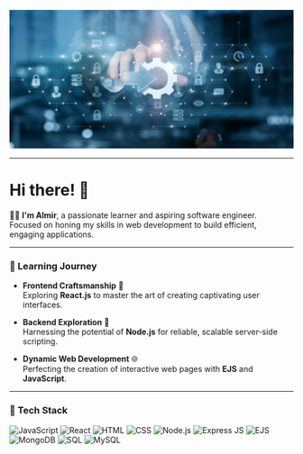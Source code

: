 ![Cover Image](https://raw.githubusercontent.com/almirkopic/almirkopic/main/cover.jpg)


---

# Hi there! 👋

👨‍💻 **I'm Almir**, a passionate learner and aspiring software engineer.  
Focused on honing my skills in web development to build efficient, engaging applications.

---

### 🌱 Learning Journey

- **Frontend Craftsmanship** 🎨  
  Exploring **React.js** to master the art of creating captivating user interfaces.
  
- **Backend Exploration** 🔧  
  Harnessing the potential of **Node.js** for reliable, scalable server-side scripting.
  
- **Dynamic Web Development** 🌐  
  Perfecting the creation of interactive web pages with **EJS** and **JavaScript**.

---

### 🚀 Tech Stack


![JavaScript](https://img.icons8.com/color/48/000000/javascript.png) ![React](https://img.icons8.com/color/48/000000/react-native.png) ![HTML](https://img.icons8.com/color/48/000000/html-5.png) ![CSS](https://img.icons8.com/color/48/000000/css3.png) ![Node.js](https://img.icons8.com/color/48/000000/nodejs.png) ![Express JS](https://img.icons8.com/color/48/000000/express.png) ![EJS](https://img.icons8.com/color/48/000000/ejs.png) ![MongoDB](https://img.icons8.com/color/48/000000/mongodb.png) ![SQL](https://img.icons8.com/color/48/000000/sql.png) ![MySQL](https://img.icons8.com/color/48/000000/mysql-logo.png)
